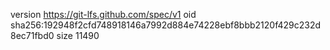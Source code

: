 version https://git-lfs.github.com/spec/v1
oid sha256:192948f2cfd748918146a7992d884e74228ebf8bbb2120f429c232d8ec71fbd0
size 11490
